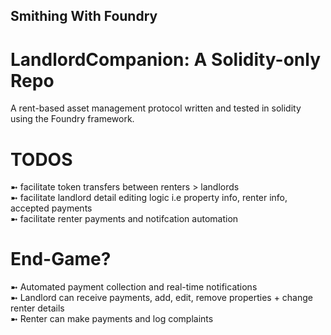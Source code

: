## Smithing With Foundry

# LandlordCompanion: A Solidity-only Repo

A rent-based asset management protocol written and tested in solidity using the Foundry framework.<br>

# TODOS

➼ facilitate token transfers between renters > landlords<br>
➼ facilitate landlord detail editing logic i.e property info, renter info, accepted payments<br>
➼ facilitate renter payments and notifcation automation<br>

# End-Game?

➼ Automated payment collection and real-time notifications<br>
➼ Landlord can receive payments, add, edit, remove properties + change renter details <br>
➼ Renter can make payments and log complaints<br>
